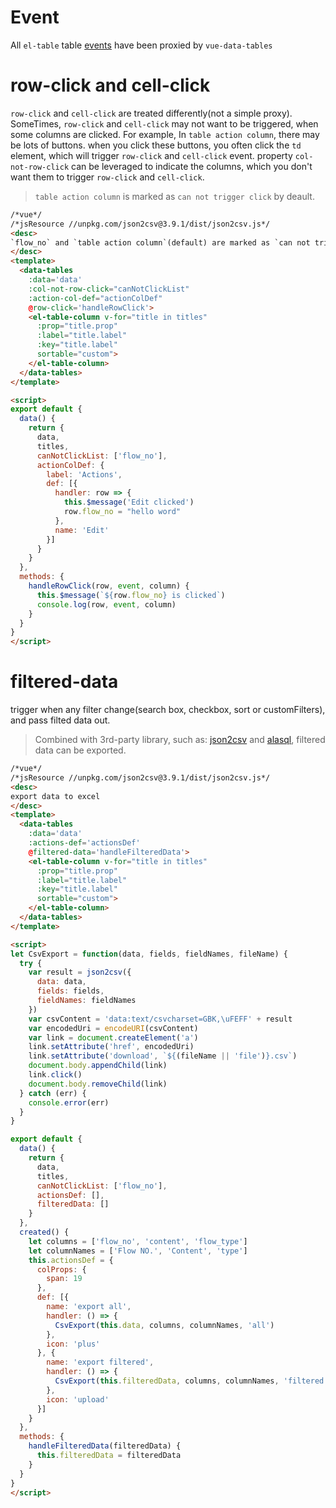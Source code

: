 # Event

All `el-table` table [events](http://element.eleme.io/#/en-US/component/table#table-events) have been proxied by `vue-data-tables`

# row-click and cell-click

`row-click` and `cell-click` are treated differently(not a simple proxy).
SomeTimes, `row-click` and `cell-click` may not want to be triggered, when some columns are clicked. For example, In `table action column`, there may be lots of buttons. when you click these buttons, you often click the `td` element, which will trigger `row-click` and `cell-click` event. property `col-not-row-click` can be leveraged to indicate the columns, which you don't want them to trigger `row-click` and `cell-click`.

> `table action column` is marked as `can not trigger click` by deault.

```html
/*vue*/
/*jsResource //unpkg.com/json2csv@3.9.1/dist/json2csv.js*/
<desc>
`flow_no` and `table action column`(default) are marked as `can not trigger click`
</desc>
<template>
  <data-tables
    :data='data'
    :col-not-row-click="canNotClickList"
    :action-col-def="actionColDef"
    @row-click='handleRowClick'>
    <el-table-column v-for="title in titles"
      :prop="title.prop"
      :label="title.label"
      :key="title.label"
      sortable="custom">
    </el-table-column>
  </data-tables>
</template>

<script>
export default {
  data() {
    return {
      data,
      titles,
      canNotClickList: ['flow_no'],
      actionColDef: {
        label: 'Actions',
        def: [{
          handler: row => {
            this.$message('Edit clicked')
            row.flow_no = "hello word"
          },
          name: 'Edit'
        }]
      }
    }
  },
  methods: {
    handleRowClick(row, event, column) {
      this.$message(`${row.flow_no} is clicked`)
      console.log(row, event, column)
    }
  }
}
</script>
```

# filtered-data
trigger when any filter change(search box, checkbox, sort or customFilters), and pass filted data out.

> Combined with 3rd-party library, such as: [json2csv](https://github.com/zemirco/json2csv) and [alasql](https://github.com/agershun/alasql), filtered data can be exported.

```html
/*vue*/
/*jsResource //unpkg.com/json2csv@3.9.1/dist/json2csv.js*/
<desc>
export data to excel
</desc>
<template>
  <data-tables
    :data='data'
    :actions-def='actionsDef'
    @filtered-data='handleFilteredData'>
    <el-table-column v-for="title in titles"
      :prop="title.prop"
      :label="title.label"
      :key="title.label"
      sortable="custom">
    </el-table-column>
  </data-tables>
</template>

<script>
let CsvExport = function(data, fields, fieldNames, fileName) {
  try {
    var result = json2csv({
      data: data,
      fields: fields,
      fieldNames: fieldNames
    })
    var csvContent = 'data:text/csvcharset=GBK,\uFEFF' + result
    var encodedUri = encodeURI(csvContent)
    var link = document.createElement('a')
    link.setAttribute('href', encodedUri)
    link.setAttribute('download', `${(fileName || 'file')}.csv`)
    document.body.appendChild(link)
    link.click()
    document.body.removeChild(link)
  } catch (err) {
    console.error(err)
  }
}

export default {
  data() {
    return {
      data,
      titles,
      canNotClickList: ['flow_no'],
      actionsDef: [],
      filteredData: []
    }
  },
  created() {
    let columns = ['flow_no', 'content', 'flow_type']
    let columnNames = ['Flow NO.', 'Content', 'type']
    this.actionsDef = {
      colProps: {
        span: 19
      },
      def: [{
        name: 'export all',
        handler: () => {
          CsvExport(this.data, columns, columnNames, 'all')
        },
        icon: 'plus'
      }, {
        name: 'export filtered',
        handler: () => {
          CsvExport(this.filteredData, columns, columnNames, 'filtered')
        },
        icon: 'upload'
      }]
    }
  },
  methods: {
    handleFilteredData(filteredData) {
      this.filteredData = filteredData
    }
  }
}
</script>
```
